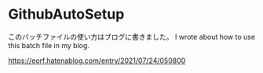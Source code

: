 # GithubAutoSetup
このバッチファイルの使い方はブログに書きました。
I wrote about how to use this batch file in my blog.

https://eorf.hatenablog.com/entry/2021/07/24/050800

